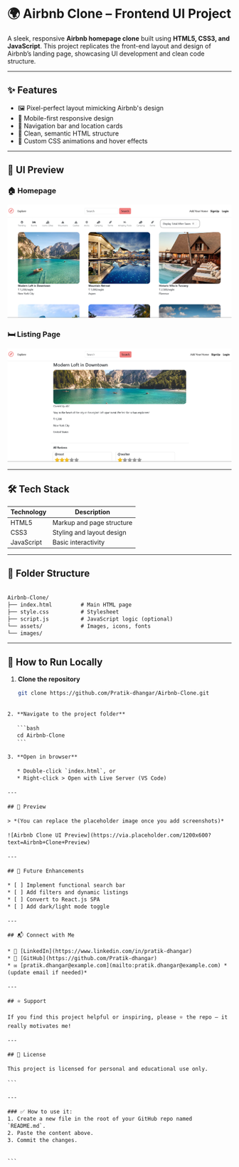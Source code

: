 # 🌍 Airbnb Clone – Frontend UI Project

A sleek, responsive **Airbnb homepage clone** built using **HTML5, CSS3, and JavaScript**. This project replicates the front-end layout and design of Airbnb’s landing page, showcasing UI development and clean code structure.

---

## ✨ Features

- 🖼️ Pixel-perfect layout mimicking Airbnb's design
- 📱 Mobile-first responsive design
- 🧭 Navigation bar and location cards
- 🧹 Clean, semantic HTML structure
- 🎨 Custom CSS animations and hover effects

---
## 📸 UI Preview

### 🏠 Homepage
![Homepage](./assets/screenshots/homepage.png)

### 🛏️ Listing Page
![Listing Page](./assets/screenshots/Listing.png)

---
## 🛠️ Tech Stack

| Technology | Description              |
|------------|--------------------------|
| HTML5      | Markup and page structure |
| CSS3       | Styling and layout design |
| JavaScript | Basic interactivity       |

---

## 📂 Folder Structure

```

Airbnb-Clone/
├── index.html         # Main HTML page
├── style.css          # Stylesheet
├── script.js          # JavaScript logic (optional)
└── assets/            # Images, icons, fonts
└── images/

````

---

## 🚀 How to Run Locally

1. **Clone the repository**
   ```bash
   git clone https://github.com/Pratik-dhangar/Airbnb-Clone.git
````

2. **Navigate to the project folder**

   ```bash
   cd Airbnb-Clone
   ```

3. **Open in browser**

   * Double-click `index.html`, or
   * Right-click > Open with Live Server (VS Code)

---

## 📸 Preview

> *(You can replace the placeholder image once you add screenshots)*

![Airbnb Clone UI Preview](https://via.placeholder.com/1200x600?text=Airbnb+Clone+Preview)

---

## 🔮 Future Enhancements

* [ ] Implement functional search bar
* [ ] Add filters and dynamic listings
* [ ] Convert to React.js SPA
* [ ] Add dark/light mode toggle

---

## 📬 Connect with Me

* 🔗 [LinkedIn](https://www.linkedin.com/in/pratik-dhangar)
* 💼 [GitHub](https://github.com/Pratik-dhangar)
* ✉️ [pratik.dhangar@example.com](mailto:pratik.dhangar@example.com) *(update email if needed)*

---

## ⭐ Support

If you find this project helpful or inspiring, please ⭐ the repo — it really motivates me!

---

## 📝 License

This project is licensed for personal and educational use only.

```

---

### ✅ How to use it:
1. Create a new file in the root of your GitHub repo named `README.md`.
2. Paste the content above.
3. Commit the changes.


```
